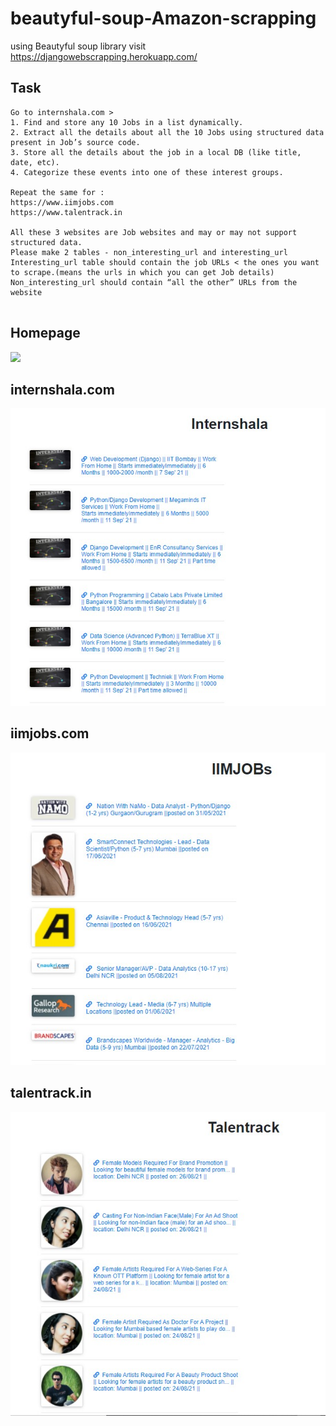 # beautyful-soup-Amazon-scrapping
using Beautyful soup library visit https://djangowebscrapping.herokuapp.com/

## Task
```
Go to internshala.com >
1. Find and store any 10 Jobs in a list dynamically.
2. Extract all the details about all the 10 Jobs using structured data present in Job’s source code. 
3. Store all the details about the job in a local DB (like title, date, etc). 
4. Categorize these events into one of these interest groups.

Repeat the same for : 
https://www.iimjobs.com
https://www.talentrack.in
 
All these 3 websites are Job websites and may or may not support structured data.
Please make 2 tables - non_interesting_url and interesting_url
Interesting_url table should contain the job URLs < the ones you want to scrape.(means the urls in which you can get Job details)
Non_interesting_url should contain “all the other” URLs from the website


```

## Homepage 
<img src="home.jpg" >

## internshala.com
<img src="pic/internshala.jpg" >

## iimjobs.com
<img src="pic/iimjobs.jpg" >

## talentrack.in
<img src="pic/talentrack.jpg" >
